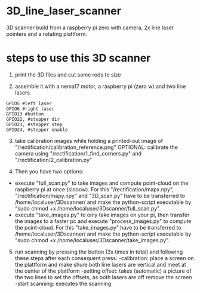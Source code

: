 # 3D_line_laser_scanner
3D scanner build from a raspberry pi zero with camera, 2x line laser pointers and a rotating plattform.

# steps to use this 3D scanner

1. print the 3D files and cut some rods to size

2. assemble it with a nema17 motor, a raspberry pi (zero w) and two line lasers
```
GPIO5 #left laser
GPIO6 #right laser
GPIO13 #button
GPIO22, #stepper dir
GPIO23, #stepper step
GPIO24, #stepper enable
```

3. take calibration images while holding a printed-out image of "/rectification/calibration_reference.png"
OPTIONAL: calibrate the camera using "/rectification/1_find_corners.py" and "/rectification/2_calibration.py"

4. Then you have two options:
- execute "full_scan.py" to take images and compute point-cloud on the raspberry pi at once (slooow). For this "/rectification/mapx.npy", "/rectification/mapy.npy" and "3D_scan.py" have to be transferred to /home/localuser/3Dscanner/ and make the python-script executable by "sudo chmod +x /home/localuser/3Dscanner/full_scan.py".
- execute "take_images.py" to only take images on your pi, then transfer the images to a faster pc and execute "process_images.py" to compute the point-cloud. For this "take_images.py" have to be transferred to /home/localuser/3Dscanner/ and make the python-script executable by "sudo chmod +x /home/localuser/3Dscanner/take_images.py".

5. run scanning by pressing the button (3x times in total) and following these steps after each consequent press:
-calibration: place a screen on the plattform and make shure both line lasers are vertical and meet at the center of the plattform
-setting offset: takes (automatic) a picture of the two lines to set the offsets, as both lasers are off remove the screen
-start scanning: executes the scanning
